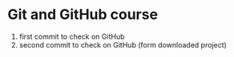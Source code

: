 # Git and GitHub course
1) first commit to check on GitHub
2) second commit to check on GitHub (form downloaded project)
